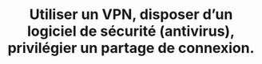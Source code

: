 ---
thematique: thematique-qP7AaYEirvtU1XIjwcSea
definitions:
- definition-pA5q0VnAp4ogtptryv7Fl
risk: Voir ses données interceptées et permettre à un logiciel malveillant de se propager
  par le réseau.
title: Utiliser un VPN, disposer d’un logiciel de sécurité (antivirus), privilégier
  un partage de connexion.
uuid: good-practice-iF5cadQVqXEkuM4ssFOFi
visibleInCms: true
vulnerability: Se connecter à n’importe quel réseau sans-fil disponible (public ou
  privé).
---